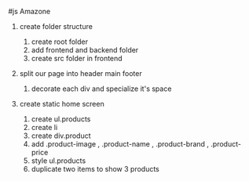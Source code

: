 #js Amazone

1. create folder structure

   1. create root folder
   2. add frontend and backend folder
   3. create src folder in frontend

2. split our page into header main footer

   1. decorate each div and specialize it's space

3. create static home screen
   1. create ul.products
   2. create li
   3. create div.product
   4. add .product-image , .product-name , .product-brand , .product-price
   5. style ul.products
   6. duplicate two items to show 3 products
